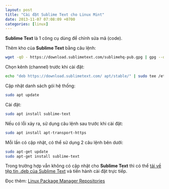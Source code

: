 ```yaml
---
layout: post
title: "Cài đặt Sublime Text cho Linux Mint"
date: 2013-11-07 07:08:09 +0700
categories: [linux]
---
```


**Sublime Text** là 1 công cụ dùng để  chỉnh sửa mã (code).  

Thêm kho của **Sublime Text** bằng câu lệnh:  
```bash
wget -qO - https://download.sublimetext.com/sublimehq-pub.gpg | gpg --dearmor | sudo tee /etc/apt/trusted.gpg.d/sublimehq-archive.gpg > /dev/null
```  

Chọn kênh (channel) trước khi cài đặt:  
```bash
echo "deb https://download.sublimetext.com/ apt/stable/" | sudo tee /etc/apt/sources.list.d/sublime-text.list
```  

Cập nhật danh sách gói hệ thống:  
```bash
sudo apt update
```  

Cài đặt:  
```bash
sudo apt install sublime-text
```  

Nếu có lỗi xảy ra, sử dụng câu lệnh sau trước khi cài đặt:  
```bash
sudo apt install apt-transport-https
```  

Mỗi lần có cập nhật, có thể sử dụng 2 câu lệnh bên dưới:
```bash
sudo apt-get update
sudo apt-get install sublime-text
```
Trong trường hợp vẫn không có cập nhật cho **Sublime Text** thì có thể [tải về tệp tin .deb của Sublime Text](https://www.sublimetext.com/download_thanks?target=x64-deb) và tiến hành cài đặt trực tiếp.

Đọc thêm: [Linux Package Manager Repositories](https://www.sublimetext.com/docs/linux_repositories.html)  
